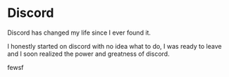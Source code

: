 # Discord

Discord has changed my life since I ever found it.

I honestly started on discord with no idea what to do, I was ready to leave and I soon realized the power and greatness of discord.


fewsf
